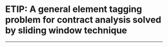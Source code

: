 # ETIP: A general element tagging problem for contract analysis solved by sliding window technique
-------------------
